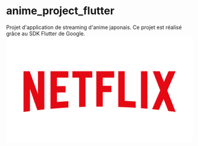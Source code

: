 # anime_project_flutter
Projet d'application de streaming d'anime japonais. Ce projet est réalisé grâce au SDK Flutter de Google.
![Alt text](/images/netflix_logo.png?raw=true "Optional Title")
